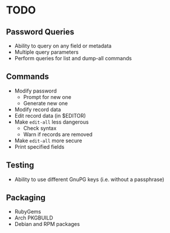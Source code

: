 # TODO

## Password Queries

* Ability to query on any field or metadata
* Multiple query parameters
* Perform queries for list and dump-all commands

## Commands

* Modify password
  - Prompt for new one
  - Generate new one
* Modify record data
* Edit record data (in $EDITOR)
* Make `edit-all` less dangerous
  - Check syntax
  - Warn if records are removed
* Make `edit-all` more secure
* Print specified fields

## Testing

* Ability to use different GnuPG keys (i.e. without a passphrase)

## Packaging

* RubyGems
* Arch PKGBUILD
* Debian and RPM packages
